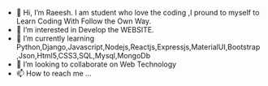 - 👋 Hi, I’m Raeesh. I am student who love the coding ,I pround to myself to Learn Coding With Follow the Own  Way.
- 👀 I’m interested in Develop the WEBSITE.
- 🌱 I’m currently learning Python,Django,Javascript,Nodejs,Reactjs,Expressjs,MaterialUI,Bootstrap,Json,Html5,CSS3,SQL,Mysql,MongoDb
- 💞️ I’m looking to collaborate on Web Technology
- 📫 How to reach me ...

<!---
hiraeesh/hiraeesh is a ✨ special ✨ repository because its `README.md` (this file) appears on your GitHub profile.
You can click the Preview link to take a look at your changes.
--->
